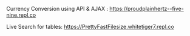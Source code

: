 Currency Conversion using API & AJAX : https://proudplainhertz--five-nine.repl.co

Live Search for tables: https://PrettyFastFilesize.whitetiger7.repl.co
